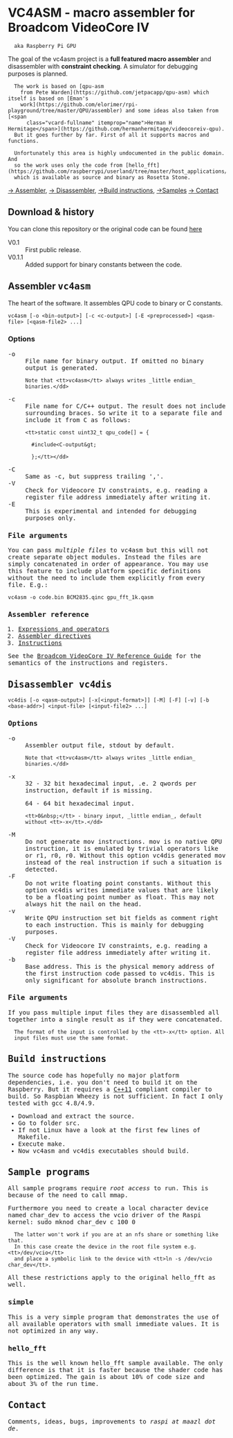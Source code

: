 # VC4ASM - macro assembler for Broadcom VideoCore IV

      aka Raspberry Pi GPU

The goal of the vc4asm project is a **full featured
        macro assembler** and disassembler with **constraint checking**. A
      simulator for debugging purposes is planned.

      The work is based on [qpu-asm
        from Pete Warden](https://github.com/jetpacapp/qpu-asm) which itself is based on [Eman's
        work](https://github.com/elorimer/rpi-playground/tree/master/QPU/assembler) and some ideas also taken from [<span
          class="vcard-fullname" itemprop="name">Herman H Hermitage</span>](https://github.com/hermanhermitage/videocoreiv-qpu).
      But it goes further by far. First of all it supports macros and functions.

      Unfortunately this area is highly undocumented in the public domain. And
      so the work uses only the code from [hello_fft](https://github.com/raspberrypi/userland/tree/master/host_applications/linux/apps/hello_pi/hello_fft)
      which is available as source and binary as Rosetta Stone.

[&rarr; Assembler](#vc4asm), [&rarr;
        Disassembler](#vc4dis), [&rarr;Build instructions](#build), [&rarr;Samples](#sample)
      [&rarr; Contact](#contact)

## Download &amp; history

You can clone this repository or the original code can be found 
[here](http://maazl.de/project/vc4asm/vc4asm.tar.bz2) 

<dl>
  <dt>V0.1</dt>
  <dd>First public release.</dd>
  <dt>V0.1.1</dt>
  <dd>Added support for binary constants between the code.</dd>
</dl>

## <a id="vc4asm" name="vc4asm"></a>Assembler <tt>vc4asm</tt>

The heart of the software. It assembles QPU code to binary or C
      constants.

    vc4asm [-o <bin-output>] [-c <c-output>] [-E <preprocessed>] <qasm-file> [<qasm-file2> ...]

### Options

<dl>
  <dt><tt>-o <bin-output&gt; </tt></dt>
  <dd>File name for binary output. If omitted no binary output is generated.

    Note that <tt>vc4asm</tt> always writes _little endian_
    binaries.</dd>
  <dt><tt>-c <C-output&gt;</tt></dt>
  <dd>File name for C/C++ output. The result does not include surrounding
    braces. So write it to a separate file and include it from C as follows:

    <tt>static const uint32_t qpu_code[] = {

      #include<C-output&gt;

      };</tt></dd>
  <dt><tt>-C</tt><tt> <C-output&gt;</tt></dt>
  <dd>Same as <tt>-c</tt>, but suppress trailing '<tt>,</tt>'.</dd>
  <dt><tt>-V</tt></dt>
  <dd>Check for Videocore IV constraints, e.g. reading a register file
    address immediately after writing it.</dd>
  <dt><tt>-E <preprocessed-output&gt;</tt></dt>
  <dd>This is experimental and intended for debugging purposes only.</dd>
</dl>

### File arguments

You can pass _multiple files_ to <tt>vc4asm</tt> but this will not
create separate object modules. Instead the files are simply concatenated
in order of appearance. You may use this feature to include platform
specific definitions without the need to include them explicitly from
every file. E.g.:

```vc4asm -o code.bin BCM2835.qinc gpu_fft_1k.qasm```

### Assembler reference

1.  [Expressions and operators](expressions.html)
2.  [Assembler directives](directives.html)
3.  [Instructions](instructions.html)

See the [Broadcom
        VideoCore IV Reference Guide](http://www.broadcom.com/docs/support/videocore/VideoCoreIV-AG100-R.pdf) for the semantics of the instructions
      and registers.

## <a id="vc4dis" name="vc4dis"></a>Disassembler <tt>vc4dis</tt>

    vc4dis [-o <qasm-output>] [-x[<input-format>]] [-M] [-F] [-v] [-b <base-addr>] <input-file> [<input-file2> ...]

### Options

<dl>
  <dt><tt>-o <qasm-output&gt; </tt></dt>
  <dd>Assembler output file, <tt>stdout</tt> by default.

    Note that <tt>vc4asm</tt> always writes _little endian_
    binaries.</dd>
  <dt><tt>-x<input-format&gt;</tt></dt>
  <dd><tt>32</tt> - 32 bit hexadecimal input, .e. 2 qwords per instruction,
    default if <tt><input-format&gt;</tt> is missing.

   <tt>64</tt> - 64 bit hexadecimal input.

    <tt>0&nbsp;</tt> - binary input, _little endian_, default
    without <tt>-x</tt>.</dd>
  <dt><tt>-M</tt></dt>
  <dd>Do not generate <tt>mov</tt> instructions. <tt>mov</tt> is no native
    QPU instruction, it is emulated by trivial operators like <tt>or r1,
      r0, r0</tt>. Without this option <tt>vc4dis</tt> generated <tt>mov</tt>
    instead of the real instruction if such a situation is detected.</dd>
  <dt><tt>-F</tt></dt>
  <dd>Do not write floating point constants. Without this option <tt>vc4dis</tt>
    writes immediate values that are likely to be a floating point number as
    float. This may not always hit the nail on the head.</dd>
  <dt><tt>-v</tt></dt>
  <dd>Write QPU instruction set bit fields as comment right to each
    instruction. This is mainly for debugging purposes.</dd>
  <dt><tt>-V</tt></dt>
  <dd>Check for Videocore IV constraints, e.g. reading a register file
    address immediately after writing it.</dd>
  <dt><tt>-b <base-addr&gt;</tt></dt>
  <dd>Base address. This is the physical memory address of the first
    instruction code passed to <tt>vc4dis</tt>. This is only significant
    for absolute branch instructions.</dd>
</dl>

### File arguments

If you pass multiple input files they are disassembled all together into
      a single result as if they were concatenated.

      The format of the input is controlled by the <tt>-x</tt> option. All
      input files must use the same format.

## <a id="build" name="build"></a>Build instructions

The source code has hopefully no major platform dependencies, i.e. you
      don't need to build it on the Raspberry. But it requires a [C++11](https://en.wikipedia.org/wiki/C++11)
      compliant compiler to build. So Raspbian Wheezy is not sufficient. In fact
      I only tested with gcc 4.8/4.9.

*   Download and extract the source.
*   Go to folder <tt>src</tt>.
*   If not Linux have a look at the first few lines of <tt>Makefile</tt>.
*   Execute <tt>make</tt>.
*   Now <tt>vc4asm</tt> and <tt>vc4dis</tt> executables should build.

## <a id="sample" name="sample"></a>Sample programs

All sample programs require _root access_ to run. This is because
      of the need to call <tt>mmap</tt>.

Furthermore you need to create a local character device named <tt>char_dev</tt>
      to access the vcio driver of the Raspi kernel: <tt>sudo mknod char_dev c
        100 0</tt>

      The latter won't work if you are at an nfs share or something like that.
      In this case create the device in the root file system e.g. <tt>/dev/vcio</tt>
      and place a symbolic link to the device with <tt>ln -s /dev/vcio char_dev</tt>.

All these restrictions apply to the original <tt>hello_fft</tt> as well.

### simple

This is a very simple program that demonstrates the use of all available
      operators with small immediate values. It is not optimized in any way.

### hello_fft

This is the well known hello_fft sample available. The only difference is
      that it is faster because the shader code has been optimized. The gain is
      about 10% of code size and about 3% of the run time.

## <a id="contact" name="contact"></a>Contact

Comments, ideas, bugs, improvements to _raspi at maazl dot de_.
